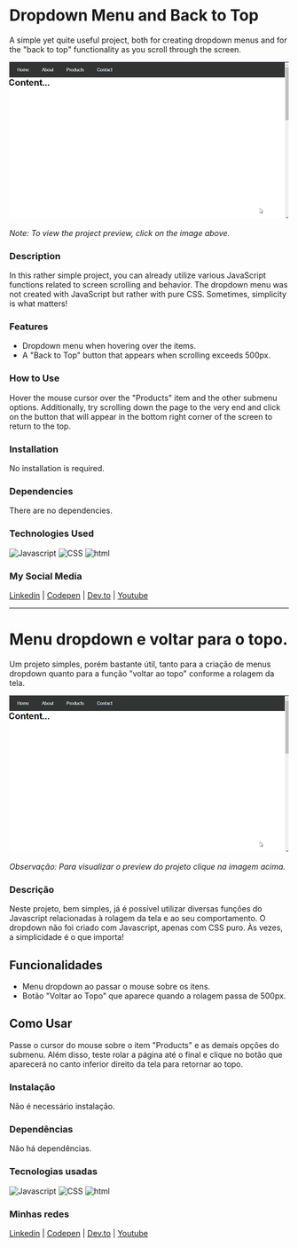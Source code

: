 # Dropdown Menu and Back to Top
A simple yet quite useful project, both for creating dropdown menus and for the "back to top" functionality as you scroll through the screen.


[![Project Preview](./11_DropDownBackToTop.gif "Click to access the Project preview.")](https://gleristoncastro.com.br/portfolio/github/preview/javascript_projects/11_DropDownBackToTop/)

_Note: To view the project preview, click on the image above._

### Description
In this rather simple project, you can already utilize various JavaScript functions related to screen scrolling and behavior. The dropdown menu was not created with JavaScript but rather with pure CSS. Sometimes, simplicity is what matters!

### Features
- Dropdown menu when hovering over the items.
- A "Back to Top" button that appears when scrolling exceeds 500px.

### How to Use
Hover the mouse cursor over the "Products" item and the other submenu options. Additionally, try scrolling down the page to the very end and click on the button that will appear in the bottom right corner of the screen to return to the top.

### Installation
No installation is required.

### Dependencies
There are no dependencies.

### Technologies Used
![Javascript](https://gleristoncastro.com.br//portfolio/github/preview/globalImages/javascript.svg)
![CSS](https://gleristoncastro.com.br/portfolio/github/preview/globalImages/css3.svg)
![html](https://gleristoncastro.com.br/portfolio/github/preview/globalImages/html5.svg)

### My Social Media
[Linkedin](https://www.linkedin.com/in/gleriston/) | [Codepen](https://codepen.io/GleristonCastro) | [Dev.to](https://dev.to/gleristoncastro) | [Youtube](https://www.youtube.com/@GleristonCastro)
______________________

# Menu dropdown e voltar para o topo.
Um projeto simples, porém bastante útil, tanto para a criação de menus dropdown quanto para a função "voltar ao topo" conforme a rolagem da tela.

[![Preview do projeto](./11_DropDownBackToTop.gif "Clique para acessar o preview do Projeto")](https://gleristoncastro.com.br/portfolio/github/preview/javascript_projects/11_DropDownBackToTop/)


_Observação: Para visualizar o preview do projeto clique na imagem acima._


### Descrição
Neste projeto, bem simples, já é possível utilizar diversas funções do Javascript relacionadas à rolagem da tela e ao seu comportamento. O dropdown não foi criado com Javascript, apenas com CSS puro. Às vezes, a simplicidade é o que importa!

## Funcionalidades
- Menu dropdown ao passar o mouse sobre os itens.
- Botão "Voltar ao Topo" que aparece quando a rolagem passa de 500px.

## Como Usar
Passe o cursor do mouse sobre o item "Products" e as demais opções do submenu. Além disso, teste rolar a página até o final e clique no botão que aparecerá no canto inferior direito da tela para retornar ao topo.

### Instalação
Não é necessário instalação.

### Dependências
Não há dependências.

### Tecnologias usadas
![Javascript](https://gleristoncastro.com.br//portfolio/github/preview/globalImages/javascript.svg)
![CSS](https://gleristoncastro.com.br/portfolio/github/preview/globalImages/css3.svg)
![html](https://gleristoncastro.com.br/portfolio/github/preview/globalImages/html5.svg)

### Minhas redes
[Linkedin](https://www.linkedin.com/in/gleriston/) | [Codepen](https://codepen.io/GleristonCastro) | [Dev.to](https://dev.to/gleristoncastro) | [Youtube](https://www.youtube.com/@GleristonCastro)